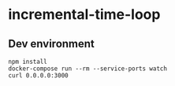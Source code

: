 # incremental-time-loop

## Dev environment

```
npm install
docker-compose run --rm --service-ports watch
curl 0.0.0.0:3000
```
